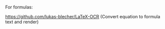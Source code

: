 

For formulas:


https://github.com/lukas-blecher/LaTeX-OCR (Convert equation to formula text and render)

